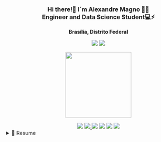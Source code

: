 
<h3 align='center'>
Hi there!👋 I´m Alexandre Magno 👨‍💻
<br/>     
Engineer and Data Science Student💻⚡

      
</h3>

<p align="center">
<strong>Brasília, Distrito Federal </strong>
</p>

<p align='center'>
<a href= "https://www.linkedin.com/in/alexandre-magno-galieta-de-oliveira-ba3b1264/" target="_blank"><img src="https://img.shields.io/badge/-LinkedIn-%230077B5?style=for-the-badge&logo=linkedin&logoColor=white" target="_blank"></a> 
<a href = "mailto:alexandre.galieta@gmail.com"><img src="https://img.shields.io/badge/Gmail-D14836?style=for-the-badge&logo=gmail&logoColor=white"></a>
</p>

<p align='center'>
<img height="180em" src="https://github-readme-stats.vercel.app/api?username=alexandre-magno-oliveira&show_icons=true&theme=dracula&include_all_commits=true&count_private=true"/>
<a href="https://beacons.ai.com/alexandre-magno-oliveira">
</p>

   
</div>
   
<div align="center">
<a href = "https://img.shields.io/badge/dev.to-0A0A0A?style=for-the-badge&logo=dev.to&logoColor=white"><a/>
      
<a href = "https://docs.python.org" target="_blank">
<img  src="https://img.shields.io/badge/Python-FFD43B?style=for-the-badge&logo=python&logoColor=blue"><a/>
      
<a href = "https://www.w3schools.com" target="_blank">      
<img  src="https://img.shields.io/badge/HTML5-E34F26?style=for-the-badge&logo=html5&logoColor=white">
      
 <a href = "https://www.w3schools.com" target="_blank">       
<img  src="https://img.shields.io/badge/CSS3-1572B6?style=for-the-badge&logo=css3&logoColor=white"></a>
  
<a href = "https://numpy.org" target="_blank">  
<img  src="https://img.shields.io/badge/Numpy-777BB4?style=for-the-badge&logo=numpy&logoColor=white"></a>
      
<a href = "https://pandas.pydata.org" target="_blank">       
<img  src="https://img.shields.io/badge/Pandas-2C2D72?style=for-the-badge&logo=pandas&logoColor=white"></a>
      
 <a href = "https://plotly.com" target="_blank">       
<img  src="https://img.shields.io/badge/Plotly-239120?style=for-the-badge&logo=plotly&logoColor=white"></a>  
   
</div>
<div>     
<details>
  <summary>📃 Resume</summary>
<p>• Executivo com mais de 20 anos de experiência no setor educacional, liderando estrutura corporativa, diretores de unidades, coordenadores pedagógicos, orientadores educacionais, diretores, gerentes e coordenadores das áreas administrativa, financeira, TI, comercial e de marketing em empresas nacionais e multinacionais de grande porte.</p>
<p>• Forte experiência na condução e monitoramento de processos orçamentários (forecast/business plan), análise e reporte à Matriz, incluindo riscos e oportunidades associados ao negócio.</p>
<p>• Experiência na formação, capacitação e gerenciamento de equipes multidisciplinares de alta performance.</p>
<p>• Participação efetiva na elaboração do planejamento estratégico das diversas áreas da empresa, com posterior acompanhamento e revisões periódicas das metas e resultados estabelecidos.</p>
<p>• Supervisão das ações da gerência/equipe de M&A.</p>
<p>• Prospecção de novos clientes e nichos de mercado na área educacional.</p>
<p>• Implantação de diversos projetos de ensino, incluindo a criação e lançamento de novos produtos e oportunidades de negócios, mantendo estreito relacionamento com os vários níveis do poder público e privado para garantir a execução dos mesmos. </p>
<p>• Experiência docente (paralela à experiência executiva), nos ensinos básico, superior e pós-graduação, como professor de matemática, física, administração financeira e orçamentária e mercado de capitais.</p>

      
</details>
</div>
